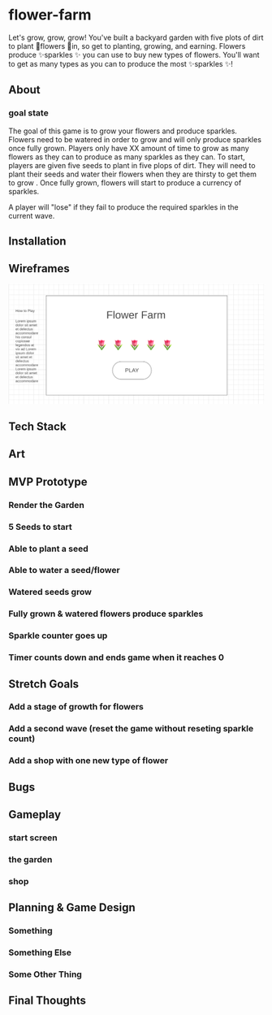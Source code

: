 # flower-farm
Let's grow, grow, grow! You've built a backyard garden with five plots of dirt to plant 🌷flowers 🌷in, so get to planting, growing, and earning. Flowers produce ✨sparkles ✨ you can use to buy new types of flowers. You'll want to get as many types as you can to produce the most ✨sparkles ✨! 

## About
### goal state
The goal of this game is to grow your flowers and produce sparkles. Flowers need to be watered in order to grow and will only produce sparkles once fully grown. Players only have XX amount of time to grow as many flowers as they can to produce as many sparkles as they can. To start, players are given five seeds to plant in five plops of dirt. They will need to plant their seeds and water their flowers when they are thirsty to get them to grow . Once fully grown, flowers will start to produce a currency of sparkles. 

<!-- A player will "lose" the game if they run out of seeds/flowers. This is possible to do only if the player really wants to lose (ie., they choose to cut all their flowers and not to purchase new seeds in the shop.)  -->

A player will "lose" if they fail to produce the required sparkles in the current wave.  

## Installation

## Wireframes

![Alt text](/IntroScreen.png?raw=true "Optional Title")

## Tech Stack

## Art

## MVP Prototype
### Render the Garden
### 5 Seeds to start
### Able to plant a seed
### Able to water a seed/flower
### Watered seeds grow
### Fully grown & watered flowers produce sparkles
### Sparkle counter goes up 
### Timer counts down and ends game when it reaches 0


## Stretch Goals
### Add a stage of growth for flowers
### Add a second wave (reset the game without reseting sparkle count)
### Add a shop with one new type of flower


## Bugs

## Gameplay

### start screen
### the garden
### shop

## Planning & Game Design

### Something
### Something Else
### Some Other Thing

## Final Thoughts

